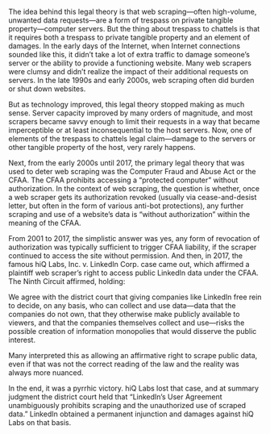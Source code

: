 The idea behind this legal theory is that web scraping—often high-volume, unwanted data requests—are a form of trespass on private tangible property—computer servers. But the thing about trespass to chattels is that it requires both a trespass to private tangible property and an element of damages. In the early days of the Internet, when Internet connections sounded like this, it didn’t take a lot of extra traffic to damage someone’s server or the ability to provide a functioning website. Many web scrapers were clumsy and didn’t realize the impact of their additional requests on servers. In the late 1990s and early 2000s, web scraping often did burden or shut down websites.

But as technology improved, this legal theory stopped making as much sense. Server capacity improved by many orders of magnitude, and most scrapers became savvy enough to limit their requests in a way that became imperceptible or at least inconsequential to the host servers. Now, one of elements of the trespass to chattels legal claim—damage to the servers or other tangible property of the host, very rarely happens.

Next, from the early 2000s until 2017, the primary legal theory that was used to deter web scraping was the Computer Fraud and Abuse Act or the CFAA. The CFAA prohibits accessing a “protected computer” without authorization. In the context of web scraping, the question is whether, once a web scraper gets its authorization revoked (usually via cease-and-desist letter, but often in the form of various anti-bot protections), any further scraping and use of a website’s data is “without authorization” within the meaning of the CFAA.

From 2001 to 2017, the simplistic answer was yes, any form of revocation of authorization was typically sufficient to trigger CFAA liability, if the scraper continued to access the site without permission. And then, in 2017, the famous hiQ Labs, Inc. v. LinkedIn Corp. case came out, which affirmed a plaintiff web scraper’s right to access public LinkedIn data under the CFAA.  The Ninth Circuit affirmed, holding:

We agree with the district court that giving companies like LinkedIn free rein to decide, on any basis, who can collect and use data—data that the companies do not own, that they otherwise make publicly available to viewers, and that the companies themselves collect and use—risks the possible creation of information monopolies that would disserve the public interest.

Many interpreted this as allowing an affirmative right to scrape public data, even if that was not the correct reading of the law and the reality was always more nuanced.

In the end, it was a pyrrhic victory. hiQ Labs lost that case, and at summary judgment the district court held that “LinkedIn’s User Agreement unambiguously prohibits scraping and the unauthorized use of scraped data.” LinkedIn obtained a permanent injunction and damages against hiQ Labs on that basis.

